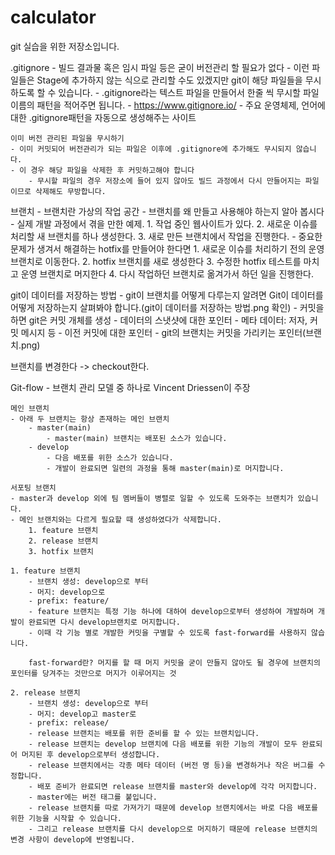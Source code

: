 # calculator
git 실습을 위한 저장소입니다.

.gitignore
    - 빌드 결과물 혹은 임시 파일 등은 굳이 버전관리 할 필요가 없다
    - 이런 파일들은 Stage에 추가하지 않는 식으로 관리할 수도 있겠지만 git이 해당 파일들을 무시하도록 할 수 있습니다.
    - .gitignore라는 텍스트 파일을 만들어서 한줄 씩 무시할 파일 이름의 패턴을 적어주면 됩니다.
    - https://www.gitignore.io/
        - 주요 운영체제, 언어에 대한 .gitignore패턴을 자동으로 생성해주는 사이트

    이미 버전 관리된 파일을 무시하기
    - 이미 커밋되어 버전관리가 되는 파일은 이후에 .gitignore에 추가해도 무시되지 않습니다.
    - 이 경우 해당 파일을 삭제한 후 커밋하고해야 합니다
        - 무시할 파일의 경우 저장소에 들어 있지 않아도 빌드 과정에서 다시 만들어지는 파일이므로 삭제해도 무방합니다.

브랜치
    - 브랜치란 가상의 작업 공간
    - 브랜치를 왜 만들고 사용해야 하는지 알아 봅시다
    - 실제 개발 과정에서 겪을 만한 예제.
        1. 작업 중인 웹사이트가 있다.
        2. 새로운 이슈를 처리할 새 브랜치를 하나 생성한다.
        3. 새로 만든 브랜치에서 작업을 진행한다.
    - 중요한 문제가 생겨서 해결하는 hotfix를 만들어야 한다면
        1. 새로운 이슈를 처리하기 전의 운영 브랜치로 이동한다.
        2. hotfix 브랜치를 새로 생성한다
        3. 수정한 hotfix 테스트를 마치고 운영 브랜치로 머지한다
        4. 다시 작업하던 브랜치로 옮겨가서 하던 일을 진행한다.

git이 데이터를 저장하는 방법
    - git이 브랜치를 어떻게 다루는지 알려면 Git이 데이터를 어떻게 저장하는지 살펴봐야 합니다.(git이 데이터를 저장하는 방법.png 확인)
    - 커밋을 하면 git은 커밋 개체를 생성
    - 데이터의 스냇샷에 대한 포인터
    - 메타 데이터: 저자, 커밋 메시지 등
    - 이전 커밋에 대한 포인터
    - git의 브랜치는 커밋을 가리키는 포인터(브랜치.png)

브랜치를 변경한다 -> checkout한다.

Git-flow
    - 브랜치 관리 모델 중 하나로 Vincent Driessen이 주장

    메인 브랜치
    - 아래 두 브랜치는 항상 존재하는 메인 브랜치
        - master(main)
            - master(main) 브랜치는 배포된 소스가 있습니다.
        - develop
            - 다음 배포를 위한 소스가 있습니다.
            - 개발이 완료되면 일련의 과정을 통해 master(main)로 머지합니다.

    서포팅 브랜치
    - master과 develop 외에 팀 멤버들이 병렬로 일할 수 있도록 도와주는 브랜치가 있습니다.
    - 메인 브랜치와는 다르게 필요할 때 생성하였다가 삭제합니다.
        1. feature 브랜치
        2. release 브랜치
        3. hotfix 브랜치

    1. feature 브랜치
        - 브랜치 생성: develop으로 부터
        - 머지: develop으로
        - prefix: feature/
        - feature 브랜치는 특정 기능 하나에 대하여 develop으로부터 생성하여 개발하며 개발이 완료되면 다시 develop브랜치로 머지합니다.
        - 이때 각 기능 별로 개발한 커밋을 구별할 수 있도록 fast-forward를 사용하지 않습니다.

        fast-forward란? 머지를 할 때 머지 커밋을 굳이 만들지 않아도 될 경우에 브랜치의 포인터를 당겨주는 것만으로 머지가 이루어지는 것

    2. release 브랜치
        - 브랜치 생성: develop으로 부터
        - 머지: develop고 master로
        - prefix: release/
        - release 브랜치는 배포를 위한 준비를 할 수 있는 브랜치입니다.
        - release 브랜치는 develop 브랜치에 다음 배포를 위한 기능의 개발이 모두 완료되어 머지된 후 develop으로부터 생성합니다.
        - release 브랜치에서는 각종 메타 데이터 (버전 명 등)을 변경하거나 작은 버그를 수정합니다.
        - 배포 준비가 완료되면 release 브랜치를 master와 develop에 각각 머지합니다.
        - master에는 버전 태그를 붙입니다.
        - release 브랜치를 따로 가져가기 때문에 develop 브랜치에서는 바로 다음 배포를 위한 기능을 시작할 수 있습니다.
        - 그리고 release 브랜치를 다시 develop으로 머지하기 때문에 release 브랜치의 변경 사항이 develop에 반영됩니다.